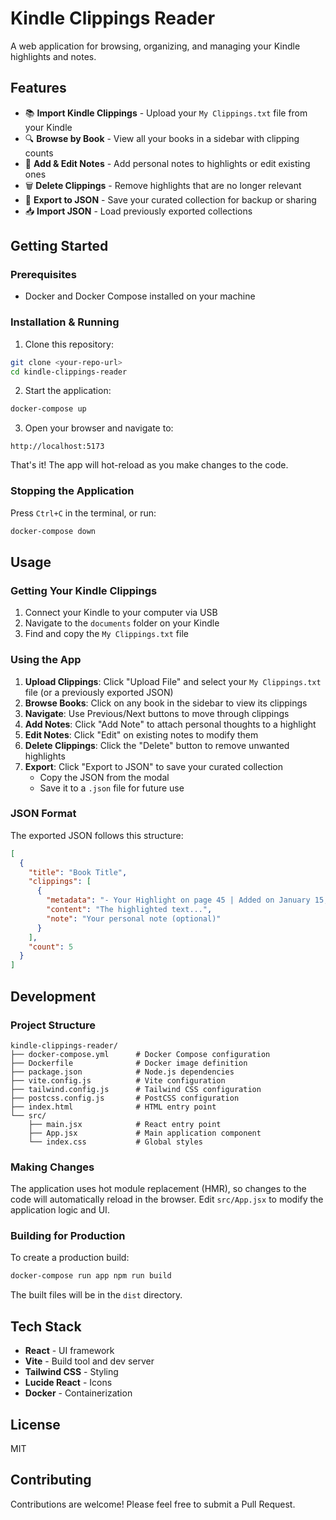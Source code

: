 # Kindle Clippings Reader

A web application for browsing, organizing, and managing your Kindle highlights and notes.

## Features

- 📚 **Import Kindle Clippings** - Upload your `My Clippings.txt` file from your Kindle
- 🔍 **Browse by Book** - View all your books in a sidebar with clipping counts
- 📝 **Add & Edit Notes** - Add personal notes to highlights or edit existing ones
- 🗑️ **Delete Clippings** - Remove highlights that are no longer relevant
- 💾 **Export to JSON** - Save your curated collection for backup or sharing
- 📥 **Import JSON** - Load previously exported collections

## Getting Started

### Prerequisites

- Docker and Docker Compose installed on your machine

### Installation & Running

1. Clone this repository:
```bash
git clone <your-repo-url>
cd kindle-clippings-reader
```

2. Start the application:
```bash
docker-compose up
```

3. Open your browser and navigate to:
```
http://localhost:5173
```

That's it! The app will hot-reload as you make changes to the code.

### Stopping the Application

Press `Ctrl+C` in the terminal, or run:
```bash
docker-compose down
```

## Usage

### Getting Your Kindle Clippings

1. Connect your Kindle to your computer via USB
2. Navigate to the `documents` folder on your Kindle
3. Find and copy the `My Clippings.txt` file

### Using the App

1. **Upload Clippings**: Click "Upload File" and select your `My Clippings.txt` file (or a previously exported JSON)
2. **Browse Books**: Click on any book in the sidebar to view its clippings
3. **Navigate**: Use Previous/Next buttons to move through clippings
4. **Add Notes**: Click "Add Note" to attach personal thoughts to a highlight
5. **Edit Notes**: Click "Edit" on existing notes to modify them
6. **Delete Clippings**: Click the "Delete" button to remove unwanted highlights
7. **Export**: Click "Export to JSON" to save your curated collection
   - Copy the JSON from the modal
   - Save it to a `.json` file for future use

### JSON Format

The exported JSON follows this structure:

```json
[
  {
    "title": "Book Title",
    "clippings": [
      {
        "metadata": "- Your Highlight on page 45 | Added on January 15, 2024",
        "content": "The highlighted text...",
        "note": "Your personal note (optional)"
      }
    ],
    "count": 5
  }
]
```

## Development

### Project Structure

```
kindle-clippings-reader/
├── docker-compose.yml      # Docker Compose configuration
├── Dockerfile              # Docker image definition
├── package.json            # Node.js dependencies
├── vite.config.js          # Vite configuration
├── tailwind.config.js      # Tailwind CSS configuration
├── postcss.config.js       # PostCSS configuration
├── index.html              # HTML entry point
└── src/
    ├── main.jsx            # React entry point
    ├── App.jsx             # Main application component
    └── index.css           # Global styles
```

### Making Changes

The application uses hot module replacement (HMR), so changes to the code will automatically reload in the browser. Edit `src/App.jsx` to modify the application logic and UI.

### Building for Production

To create a production build:

```bash
docker-compose run app npm run build
```

The built files will be in the `dist` directory.

## Tech Stack

- **React** - UI framework
- **Vite** - Build tool and dev server
- **Tailwind CSS** - Styling
- **Lucide React** - Icons
- **Docker** - Containerization

## License

MIT

## Contributing

Contributions are welcome! Please feel free to submit a Pull Request.